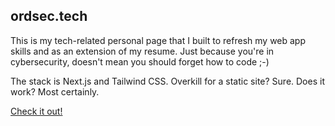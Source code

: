 ## ordsec.tech

This is my tech-related personal page that I built to refresh my web app skills and as an extension of my resume. Just because you're in cybersecurity, doesn't mean you should forget how to code ;-)

The stack is Next.js and Tailwind CSS. Overkill for a static site? Sure. Does it work? Most certainly.

[Check it out!](https://ordsec.tech)